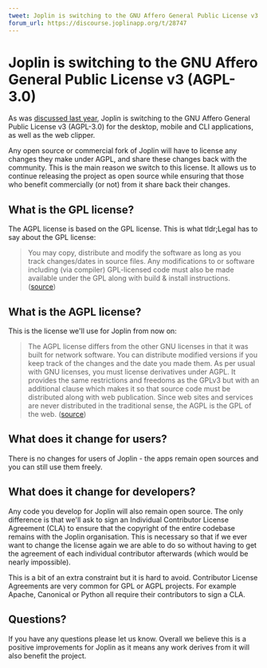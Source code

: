 ```yaml
---
tweet: Joplin is switching to the GNU Affero General Public License v3 (AGPL-3.0)
forum_url: https://discourse.joplinapp.org/t/28747
---
```


# Joplin is switching to the GNU Affero General Public License v3 (AGPL-3.0)

As was [discussed last year](https://discourse.joplinapp.org/t/rfc-switch-to-agpl-license-for-joplin-server/16529), Joplin is switching to the GNU Affero General Public License v3 (AGPL-3.0) for the desktop, mobile and CLI applications, as well as the web clipper.

Any open source or commercial fork of Joplin will have to license any changes they make under AGPL, and share these changes back with the community. This is the main reason we switch to this license. It allows us to continue releasing the project as open source while ensuring that those who benefit commercially (or not) from it share back their changes.

## What is the GPL license?

The AGPL license is based on the GPL license. This is what tldr;Legal has to say about the GPL license:

> You may copy, distribute and modify the software as long as you track changes/dates in source files. Any modifications to or software including (via compiler) GPL-licensed code must also be made available under the GPL along with build & install instructions. ([source](https://tldrlegal.com/license/gnu-general-public-license-v3-(gpl-3)))

## What is the AGPL license?

This is the license we'll use for Joplin from now on:

> The AGPL license differs from the other GNU licenses in that it was built for network software. You can distribute modified versions if you keep track of the changes and the date you made them. As per usual with GNU licenses, you must license derivatives under AGPL. It provides the same restrictions and freedoms as the GPLv3 but with an additional clause which makes it so that source code must be distributed along with web publication. Since web sites and services are never distributed in the traditional sense, the AGPL is the GPL of the web. ([source](https://tldrlegal.com/license/gnu-affero-general-public-license-v3-(agpl-3.0)))

## What does it change for users?

There is no changes for users of Joplin - the apps remain open sources and you can still use them freely.

## What does it change for developers?

Any code you develop for Joplin will also remain open source. The only difference is that we'll ask to sign an Individual Contributor License Agreement (CLA) to ensure that the copyright of the entire codebase remains with the Joplin organisation. This is necessary so that if we ever want to change the license again we are able to do so without having to get the agreement of each individual contributor afterwards (which would be nearly impossible).

This is a bit of an extra constraint but it is hard to avoid. Contributor License Agreements are very common for GPL or AGPL projects. For example Apache, Canonical or Python all require their contributors to sign a CLA.

## Questions?

If you have any questions please let us know. Overall we believe this is a positive improvements for Joplin as it means any work derives from it will also benefit the project.
